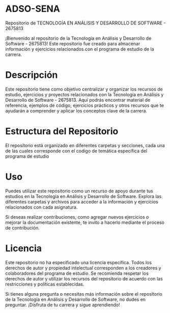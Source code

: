 # ADSO-SENA

Repositorio de TECNOLOGÍA EN ANÁLISIS Y DESARROLLO DE SOFTWARE - 2675813

¡Bienvenido al repositorio de la Tecnología en Análisis y Desarrollo de Software - 2675813! Este repositorio fue creado para almacenar información y ejercicios relacionados con el programa de estudio de la carrera.

# Descripción

Este repositorio tiene como objetivo centralizar y organizar los recursos de estudio, ejercicios y proyectos relacionados con la Tecnología en Análisis y Desarrollo de Software - 2675813. Aquí podrás encontrar material de referencia, ejemplos de código, ejercicios prácticos y otros recursos que te ayudarán a comprender y aplicar los conceptos clave de la carrera.

# Estructura del Repositorio
El repositorio está organizado en diferentes carpetas y secciones, cada una de las cuales corresponde con el codigo  de  temática específica del programa de estudio

# Uso
Puedes utilizar este repositorio como un recurso de apoyo durante tus estudios en la Tecnología en Análisis y Desarrollo de Software. Explora las diferentes carpetas y archivos para acceder a la información y ejercicios relacionados con cada asignatura.

Si deseas realizar contribuciones, como agregar nuevos ejercicios o mejorar la documentación existente, te invito a hacerlo mediante el proceso de contribución.

# Licencia
Este repositorio no ha especificado una licencia específica. Todos los derechos de autor y propiedad intelectual corresponden a los creadores y colaboradores del programa de estudio. Se recomienda respetar los derechos de autor y utilizar los recursos del repositorio de acuerdo con las restricciones y políticas establecidas.

Si tienes alguna pregunta o necesitas más información sobre el repositorio de la Tecnología en Análisis y Desarrollo de Software, no dudes en preguntar. ¡Disfruta de tu carrera y sigue aprendiendo!

